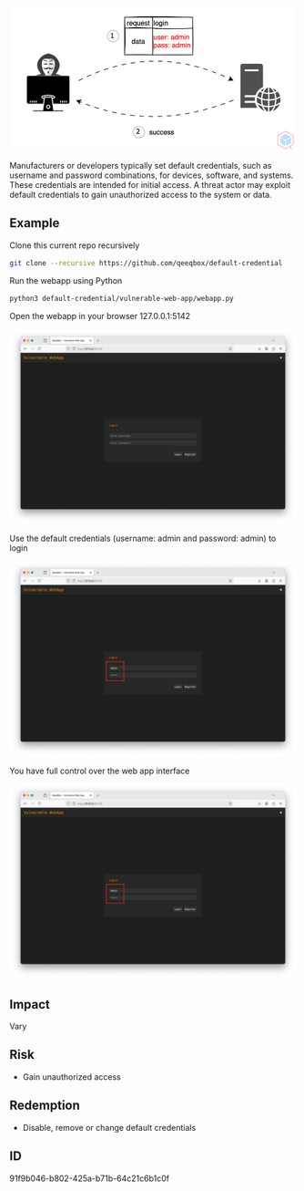 <p align="center"> <img src="https://raw.githubusercontent.com/qeeqbox/default-credential/main/content/default-credential.svg"></p>

Manufacturers or developers typically set default credentials, such as username and password combinations, for devices, software, and systems. These credentials are intended for initial access. A threat actor may exploit default credentials to gain unauthorized access to the system or data.

## Example

Clone this current repo recursively
```sh
git clone --recursive https://github.com/qeeqbox/default-credential
```
Run the webapp using Python
```sh
python3 default-credential/vulnerable-web-app/webapp.py
```
Open the webapp in your browser 127.0.0.1:5142
<p align="center"> <img src="https://raw.githubusercontent.com/qeeqbox/default-credential/main/content/1.png"></p>
Use the default credentials (username: admin and password: admin) to login
<p align="center"> <img src="https://raw.githubusercontent.com/qeeqbox/default-credential/main/content/2.png"></p>
You have full control over the web app interface
<p align="center"> <img src="https://raw.githubusercontent.com/qeeqbox/default-credential/main/content/2.png"></p>

## Impact
Vary

## Risk
- Gain unauthorized access

## Redemption
- Disable, remove or change default credentials

## ID
91f9b046-b802-425a-b71b-64c21c6b1c0f
